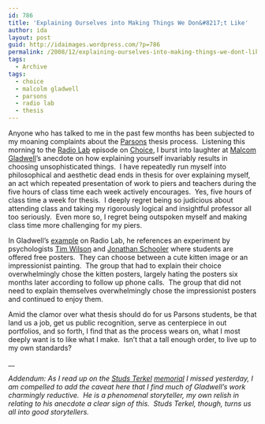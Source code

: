 ```yaml
---
id: 786
title: 'Explaining Ourselves into Making Things We Don&#8217;t Like'
author: ida
layout: post
guid: http://idaimages.wordpress.com/?p=786
permalink: /2008/12/explaining-ourselves-into-making-things-we-dont-like/
tags:
  - Archive
tags:
  - choice
  - malcolm gladwell
  - parsons
  - radio lab
  - thesis
---
```

Anyone who has talked to me in the past few months has been subjected to my moaning complaints about the [Parsons][1] thesis process.  Listening this morning to the [Radio Lab][2] episode on [Choice][3], I burst into laughter at [Malcom Gladwell][4]’s anecdote on how explaining yourself invariably results in choosing unsophisticated things.  I have repeatedly run myself into philosophical and aesthetic dead ends in thesis for over explaining myself, an act which repeated presentation of work to piers and teachers during the five hours of class time each week actively encourages.  Yes, five hours of class time a week for thesis.  I deeply regret being so judicious about attending class and taking my rigorously logical and insightful professor all too seriously.  Even more so, I regret being outspoken myself and making class time more challenging for my piers.

In Gladwell’s [example][3] on Radio Lab, he references an experiment by psychologists [Tim Wilson][5] and [Jonathan Schooler][6] where students are offered free posters.  They can choose between a cute kitten image or an impressionist painting.  The group that had to explain their choice overwhelmingly chose the kitten posters, largely hating the posters six months later according to follow up phone calls.  The group that did not need to explain themselves overwhelmingly chose the impressionist posters and continued to enjoy them.

Amid the clamor over what thesis should do for us Parsons students, be that land us a job, get us public recognition, serve as centerpiece in out portfolios, and so forth, I find that as the process wears on, what I most deeply want is to like what I make.  Isn’t that a tall enough order, to live up to my own standards?

__

*Addendum: As I read up on the [Studs Terkel][7] [memorial][8] I missed yesterday, I am compelled to add the caveat here that I find much of Gladwell&#8217;s work charmingly reductive.  He is a phenomenal storyteller, my own relish in relating to his anecdote a clear sign of this.  Studs Terkel, though, turns us all into good storytellers.*

 [1]: http://www.parsons.edu/
 [2]: http://www.wnyc.org/shows/radiolab/
 [3]: http://www.wnyc.org/shows/radiolab/episodes/2008/11/14/segments/113310
 [4]: http://www.gladwell.com/index.html
 [5]: http://tim.wilson.socialpsychology.org/
 [6]: http://www.psych.ucsb.edu/people/faculty/schooler/index.php
 [7]: http://www.wnyc.org/news/articles/117671
 [8]: http://www.nytimes.com/2008/12/08/books/08terkel.html